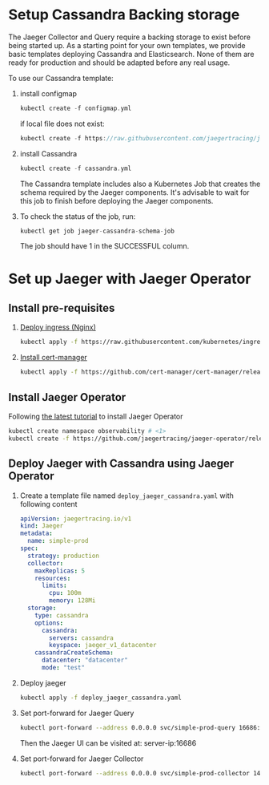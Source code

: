 # Setup **Cassandra Backing storage**

The Jaeger Collector and Query require a backing storage to exist before being started up. As a starting point for your own templates, we provide basic templates deploying Cassandra and Elasticsearch. None of them are ready for production and should be adapted before any real usage.

To use our Cassandra template:

1. install configmap  
    ```cpp
    kubectl create -f configmap.yml
    ```
    if local file does not exist:

    ```cpp
    kubectl create -f https://raw.githubusercontent.com/jaegertracing/jaeger-kubernetes/master/production/configmap.yml
    ```

2. install Cassandra
    ```cpp
    kubectl create -f cassandra.yml
    ```

    The Cassandra template includes also a Kubernetes Job that creates the schema required by the Jaeger components. It's advisable to wait for this job to finish before deploying the Jaeger components.  

3. To check the status of the job, run:

    ```cpp
    kubectl get job jaeger-cassandra-schema-job
    ```

    The job should have 1 in the SUCCESSFUL column.

# Set up Jaeger with Jaeger Operator

## Install pre-requisites

1. [Deploy ingress (Nginx)](https://kubernetes.github.io/ingress-nginx/deploy/#quick-start)
    
    ```bash
    kubectl apply -f https://raw.githubusercontent.com/kubernetes/ingress-nginx/controller-v1.2.0/deploy/static/provider/cloud/deploy.yaml
    ```
    
2. [Install cert-manager](https://cert-manager.io/docs/installation/kubectl/)
    
    ```bash
    kubectl apply -f https://github.com/cert-manager/cert-manager/releases/download/v1.8.0/cert-manager.yaml
    ```
    

## Install Jaeger Operator

Following [the latest tutorial](https://www.jaegertracing.io/docs/1.33/operator/#installing-the-operator-on-kubernetes) to install Jaeger Operator

```bash
kubectl create namespace observability # <1>
kubectl create -f https://github.com/jaegertracing/jaeger-operator/releases/download/v1.33.0/jaeger-operator.yaml -n observability # <2>
```

## Deploy Jaeger with Cassandra using Jaeger Operator

1. Create a template file named `deploy_jaeger_cassandra.yaml` with following content
    
    ```yaml
    apiVersion: jaegertracing.io/v1
    kind: Jaeger
    metadata:
      name: simple-prod
    spec:
      strategy: production
      collector:
        maxReplicas: 5
        resources:
          limits:
            cpu: 100m
            memory: 128Mi
      storage:
        type: cassandra
        options:
          cassandra:
            servers: cassandra
            keyspace: jaeger_v1_datacenter
        cassandraCreateSchema:
          datacenter: "datacenter"
          mode: "test"
    ```
    
2. Deploy jaeger
    
    ```bash
    kubectl apply -f deploy_jaeger_cassandra.yaml
    ```
    
3. Set port-forward for Jaeger Query
    
    ```bash
    kubectl port-forward --address 0.0.0.0 svc/simple-prod-query 16686:16686
    ```
    
    Then the Jaeger UI can be visited at: server-ip:16686
    
4. Set port-forward for Jaeger Collector
    
    ```bash
    kubectl port-forward --address 0.0.0.0 svc/simple-prod-collector 14268:14268
    ```